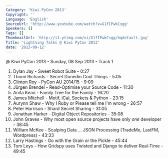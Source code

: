 ```yaml
---
Category: 'Kiwi PyCon 2013'
Copyright: ''
Language: 'English'
SourceUrl: 'http://www.youtube.com/watch?v=G1fIPwkCsgg'
Speakers: []
Tags: []
ThumbnailUrl: 'http://i1.ytimg.com/vi/G1fIPwkCsgg/hqdefault.jpg'
Title: 'Lightning Talks @ Kiwi PyCon 2013'
date: '2013-09-12'
---
```

@ Kiwi PyCon 2013 - Sunday, 08 Sep 2013 - Track 1

1. Dylan Jay - Sweet Robot Suite - 0:27
2. Thomi Richards - Secret Dunedin Cool Things - 5:05
3. Clinton Roy - PyCon AU 2014/15 - 9:09
4. Jürgen Brendel - Read-Optimise your Source Code - 11:30
5. Anita Kean - Family Tree for the Family - 16:20
6. James Mitchell - Motif, iCal, Sockets & Python - 23:15
7. Aurynn Shaw - Why I Ruby or Please tell me I'm wrong - 26:57
8. Peter Harrison - Shard Secret Sharing - 31:05
9. Jonathan Harker - Digital Object Repositories - 35:08
10. John Graves - Why most open source projects have only *one* developer - 38:45
11. William McKee - Scalping Data ... JSON Processing (TradeMe, LastFM, Wordpress) - 43:33
12. Larry Hastings - Go with the Grain or the Pickle - 45:44
13. Tom Leys - How Gridspy uses Twisted and Django to deliver Real-Time - 49:45